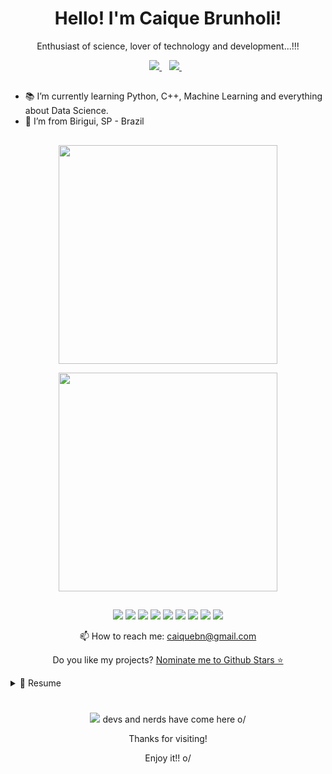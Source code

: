 <h1 align='center'>
  Hello! I'm Caique Brunholi!
</h1> 

<p align='center'>
  Enthusiast of science, lover of technology and development...!!!
</p>

<p align='center'>
  <a href="linkedin.com/in/caiquebnascimento">
    <img src="https://img.shields.io/badge/linkedin-%230077B5.svg?&style=for-the-badge&logo=linkedin&logoColor=white" />
  </a>&nbsp;&nbsp;
  <a href="https://www.instagram.com/caiquebrunholi/">
    <img src="https://img.shields.io/badge/instagram-%23E4405F.svg?&style=for-the-badge&logo=instagram&logoColor=white" />        
  </a>&nbsp;&nbsp;
</p>

##



- 📚 I’m currently learning Python, C++, Machine Learning and everything about Data Science.
- 🏡 I’m from Birigui, SP - Brazil

##

<p align='center'>
  <a href="#"><img src="https://github-readme-stats.vercel.app/api?username=CaiqueBNascimento&show_icons=true&count_private=true&theme=dark" width="350"></a>
</p>

<p align='center'>
  <a href="#"><img src="https://github-readme-stats.vercel.app/api/top-langs/?username=CaiqueBNascimento&show_icons=true&count_private=true&theme=dark" width="350"></a>
</p>

##

<p align='center'>
  <img src="https://img.shields.io/badge/Python-3776AB?style=for-the-badge&logo=python&logoColor=white" />
  <img src="https://img.shields.io/badge/C%2B%2B-00599C?style=for-the-badge&logo=c%2B%2B&logoColor=white" />
  <img src="https://img.shields.io/badge/C%23-239120?style=for-the-badge&logo=c-sharp&logoColor=white" />
  <img src="https://img.shields.io/badge/HTML5-E34F26?style=for-the-badge&logo=html5&logoColor=white" />
  <img src="https://img.shields.io/badge/.NET-512BD4?style=for-the-badge&logo=dotnet&logoColor=white" />
  <img src="https://img.shields.io/badge/Visual_Studio-5C2D91?style=for-the-badge&logo=visual%20studio&logoColor=white" />
  <img src="https://img.shields.io/badge/PyCharm-000000.svg?&style=for-the-badge&logo=PyCharm&logoColor=white" />
  <img src="https://img.shields.io/badge/Notepad++-90E59A.svg?style=for-the-badge&logo=notepad%2B%2B&logoColor=black" />
  <img src="https://img.shields.io/badge/GitHub-100000?style=for-the-badge&logo=github&logoColor=white" />
</p>


<p align='center'>
  📫 How to reach me: <a href='mailto:caiquebn@gmail.com'>caiquebn@gmail.com</a>
</p>


<p align='center'>
  Do you like my projects? <a href='https://stars.github.com/nominate/'>Nominate me to Github Stars ⭐</a>
</p>


<details>
  <summary>📃 Resume</summary>
  
  
  ## Education
  
  - 📖 **Attending CC50 Harvard Computer Science Course**\
📆 2021 - 2022\
📍 **Foundation study - EAD
   
  </details>

#

<p align='center'>
  <a href="#"><img src="https://badges.pufler.dev/visits/CaiqueBNascimento/CaiqueBNascimento"></a> devs and nerds have come here o/
</p>


<p align='center'>
 Thanks for visiting!
</p>
<p align='center'>  
 Enjoy it!! o/
</p>
